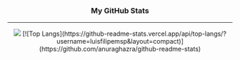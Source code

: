 <h3 align="center">
My GitHub Stats
</h3>
<hr/>

<div align="center">
  <img src="https://github-readme-stats.vercel.app/api/top-langs/?username=luisfilipemsp&layout=compact)" />
[![Top Langs](https://github-readme-stats.vercel.app/api/top-langs/?username=luisfilipemsp&layout=compact)](https://github.com/anuraghazra/github-readme-stats) 
</div>
